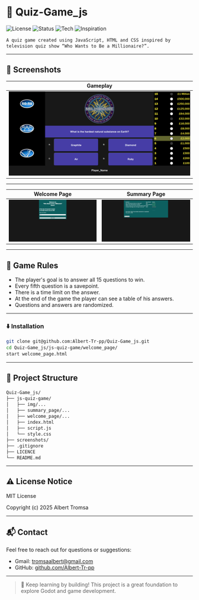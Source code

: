 # 💸 Quiz-Game_js

![License](https://img.shields.io/badge/license-MIT-blue.svg)
![Status](https://img.shields.io/badge/status-In%20Progress-yellow)
![Tech](https://img.shields.io/badge/tech-JavaScript%20%7C%20HTML%20%7C%20CSS-blueviolet)
![Inspiration](https://img.shields.io/badge/inspired%20by-Who%20Wants%20to%20Be%20a%20Millionaire%3F-lightgrey)

```
A quiz game created using JavaScript, HTML and CSS inspired by television quiz show “Who Wants to Be a Millionaire?”.
```

---

## 📸 Screenshots

| Gameplay |
|:--------:|
| ![Gameplay](screenshots/main_screen.png) |

---

| Welcome Page | Summary Page |
|:---------:|:--------:|
| ![Welcome Page](screenshots/welcome_page.png) | ![Summary Page](screenshots/summary_page.png) |

---

## 🧠 Game Rules

- The player's goal is to answer all 15 questions to win. 
- Every fifth question is a savepoint. 
- There is a time limit on the answer.
- At the end of the game the player can see a table of his answers.
- Questions and answers are randomized.

---

### ⬇️ Installation

```bash
git clone git@github.com:Albert-Tr-pp/Quiz-Game_js.git
cd Quiz-Game_js/js-quiz-game/welcome_page/
start welcome_page.html
```

---

## 📁 Project Structure

```
Quiz-Game_js/
├── js-quiz-game/
│   ├── img/...
│   ├── summary_page/...
│   ├── welcome_page/...
│   ├── index.html
│   ├── script.js
│   └── style.css
├── screenshots/
├── .gitignore
├── LICENCE
└── README.md
```

---

## ⚠️ License Notice

MIT License

Copyright (c) 2025 Albert Tromsa

---

## 📬 Contact

Feel free to reach out for questions or suggestions:

- Gmail: [tromsaalbert@gmail.com](mailto:tromsaalbert@gmail.com)
- GitHub: [github.com/Albert-Tr-pp](https://github.com/Albert-Tr-pp)

---

> 🧪 Keep learning by building! This project is a great foundation to explore Godot and game development.